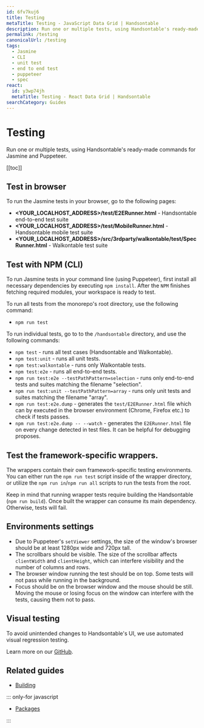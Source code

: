 ```yaml
---
id: 6fv7kuj6
title: Testing
metaTitle: Testing - JavaScript Data Grid | Handsontable
description: Run one or multiple tests, using Handsontable's ready-made commands for Jasmine and Puppeteer.
permalink: /testing
canonicalUrl: /testing
tags:
  - Jasmine
  - CLI
  - unit test
  - end to end test
  - puppeteer
  - spec
react:
  id: y3wp74jh
  metaTitle: Testing - React Data Grid | Handsontable
searchCategory: Guides
---
```


# Testing

Run one or multiple tests, using Handsontable's ready-made commands for Jasmine and Puppeteer.

[[toc]]

## Test in browser

To run the Jasmine tests in your browser, go to the following pages:

- **<YOUR\_LOCALHOST\_ADDRESS>/test/E2ERunner.html** - Handsontable end-to-end test suite
- **<YOUR\_LOCALHOST\_ADDRESS>/test/MobileRunner.html** - Handsontable mobile test suite
- **<YOUR\_LOCALHOST\_ADDRESS>/src/3rdparty/walkontable/test/SpecRunner.html** - Walkontable test suite

## Test with NPM (CLI)

To run Jasmine tests in your command line (using Puppeteer), first install all necessary dependencies by executing `npm install`. After the `NPM` finishes fetching required modules, your workspace is ready to test.

To run all tests from the monorepo's root directory, use the following command:
- `npm run test`

To run individual tests, go to to the `/handsontable` directory, and use the following commands:
- `npm test` - runs all test cases (Handsontable and Walkontable).
- `npm test:unit` - runs all unit tests.
- `npm test:walkontable` - runs only Walkontable tests.
- `npm test:e2e` - runs all end-to-end tests.
- `npm run test:e2e --testPathPattern=selection` - runs only end-to-end tests and suites matching the filename "selection".
- `npm run test:unit --testPathPattern=array` - runs only unit tests and suites matching the filename "array".
- `npm run test:e2e.dump` - generates the `test/E2ERunner.html` file which can by executed in the browser environment (Chrome, Firefox etc.) to check if tests passes.
- `npm run test:e2e.dump -- --watch` - generates the `E2ERunner.html` file on every change detected in test files. It can be helpful for debugging proposes.

## Test the framework-specific wrappers.

The wrappers contain their own framework-specific testing environments. You can either run the `npm run test` script inside of the wrapper directory, or utilize the `npm run in`/`npm run all` scripts to run the tests from the root.

Keep in mind that running wrapper tests require building the Handsontable (`npm run build`). Once built the wrapper can consume its main dependency. Otherwise, tests will fail.

## Environments settings

- Due to Puppeteer's `setViewer` settings, the size of the window's browser should be at least 1280px wide and 720px tall.
- The scrollbars should be visible. The size of the scrollbar affects `clientWidth` and `clientHeight`, which can interfere visibility and the number of columns and rows.
- The browser window running the test should be on top. Some tests will not pass while running in the background.
- Focus should be on the browser window and the mouse should be still. Moving the mouse or losing focus on the window can interfere with the tests, causing them not to pass.

## Visual testing

To avoid unintended changes to Handsontable's UI, we use automated visual regression testing.

Learn more on our [GitHub](https://github.com/handsontable/handsontable/blob/develop/visual-tests/README.md).

## Related guides

<div class="boxes-list gray">

- [Building](@/guides/tools-and-building/custom-builds/custom-builds.md)

::: only-for javascript

- [Packages](@/guides/tools-and-building/packages/packages.md)

:::

</div>
